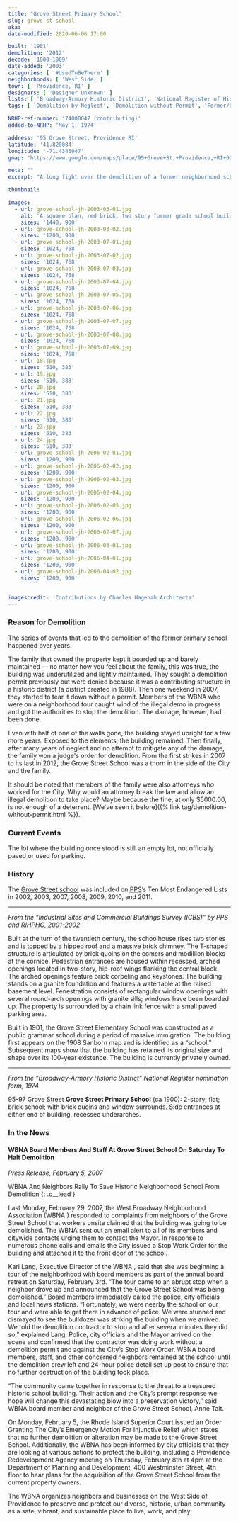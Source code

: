 ```yaml
---
title: "Grove Street Primary School"
slug: grove-st-school
aka: 
date-modified: 2020-06-06 17:00

built: '1901'
demolition: '2012'
decade: '1900-1909'
date-added: '2003'
categories: [ '#UsedToBeThere' ]
neighborhoods: [ 'West Side' ]
town: [ 'Providence, RI' ]
designers: [ 'Designer Unknown' ]
lists: [ 'Broadway-Armory Historic District', 'National Register of Historic Places', 'PPS Ten Most Endangered', 'PPS/AIA Industrial Commercial Buildings Survey' ]
tags: [ 'Demolition by Neglect', 'Demolition without Permit', 'Former/Current Schools', 'Still an Empty Lot' ]

NRHP-ref-number: '74000047 (contributing)'
added-to-NRHP: 'May 1, 1974'

address: '95 Grove Street, Providence RI'
latitude: '41.820084'
longitude: '-71.4345947'
gmap: "https://www.google.com/maps/place/95+Grove+St,+Providence,+RI+02909/@41.820084,-71.4345947,17z/data=!3m1!4b1!4m5!3m4!1s0x89e4459e50925525:0x75cb168fa98908d0!8m2!3d41.820084!4d-71.432406"

meta: ""
excerpt: "A long fight over the demolition of a former neighborhood school — and a contributing structure to the Broadway-Armory Historic District."

thumbnail: 

images:
  - url: grove-school-jh-2003-03-01.jpg
    alt: 'A square plan, red brick, two story former grade school building. Windows were rectangular with granite sils. Two entrances — one for boys, one for girls — are on opposite sides of the building. A cross gable shingled roof with a simple wooden cornice beneath it was on top.'
    sizes: '1440, 900'
  - url: grove-school-jh-2003-03-02.jpg
    sizes: '1200, 900'
  - url: grove-school-jh-2003-07-01.jpg
    sizes: '1024, 768'
  - url: grove-school-jh-2003-07-02.jpg
    sizes: '1024, 768'
  - url: grove-school-jh-2003-07-03.jpg
    sizes: '1024, 768'
  - url: grove-school-jh-2003-07-04.jpg
    sizes: '1024, 768'
  - url: grove-school-jh-2003-07-05.jpg
    sizes: '1024, 768'
  - url: grove-school-jh-2003-07-06.jpg
    sizes: '1024, 768'
  - url: grove-school-jh-2003-07-07.jpg
    sizes: '1024, 768'
  - url: grove-school-jh-2003-07-08.jpg
    sizes: '1024, 768'
  - url: grove-school-jh-2003-07-09.jpg
    sizes: '1024, 768'
  - url: 18.jpg
    sizes: '510, 383'
  - url: 19.jpg
    sizes: '510, 383'
  - url: 20.jpg
    sizes: '510, 383'
  - url: 21.jpg
    sizes: '510, 383'
  - url: 22.jpg
    sizes: '510, 383'
  - url: 23.jpg
    sizes: '510, 383'
  - url: 24.jpg
    sizes: '510, 383'
  - url: grove-school-jh-2006-02-01.jpg
    sizes: '1200, 900'
  - url: grove-school-jh-2006-02-02.jpg
    sizes: '1200, 900'
  - url: grove-school-jh-2006-02-03.jpg
    sizes: '1200, 900'
  - url: grove-school-jh-2006-02-04.jpg
    sizes: '1200, 900'
  - url: grove-school-jh-2006-02-05.jpg
    sizes: '1200, 900'
  - url: grove-school-jh-2006-02-06.jpg
    sizes: '1200, 900'
  - url: grove-school-jh-2006-02-07.jpg
    sizes: '1200, 900'
  - url: grove-school-jh-2006-03-01.jpg
    sizes: '1200, 900'
  - url: grove-school-jh-2006-04-01.jpg
    sizes: '1200, 900'
  - url: grove-school-jh-2006-04-02.jpg
    sizes: '1200, 900'
  

imagescredit: 'Contributions by Charles Hagenah Architects'
---
```


### Reason for Demolition

The series of events that led to the demolition of the former primary school happened over years.

The family that owned the property kept it boarded up and barely maintained — no matter how you feel about the family, this was true, the building was underutilized and lightly maintained. They sought a demolition permit previously but were denied because it was a contributing structure in a historic district (a district created in 1988). Then one weekend in 2007, they started to tear it down without a permit. Members of the WBNA who were on a neighborhood tour caught wind of the illegal demo in progress and got the authorities to stop the demolition. The damage, however, had been done.

Even with half of one of the walls gone, the building stayed upright for a few more years. Exposed to the elements, the building remained. Then finally, after many years of neglect and no attempt to mitigate any of the damage, the family won a judge's order for demolition. From the first strikes in 2007 to its last in 2012, the Grove Street School was a thorn in the side of the City and the family.

It should be noted that members of the family were also attorneys who worked for the City. Why would an attorney break the law and allow an illegal demolition to take place? Maybe because the fine, at only $5000.00, is not enough of a deterrent. [We've seen it before]({% link tag/demolition-without-permit.html %}).


### Current Events

The lot where the building once stood is still an empty lot, not officially paved or used for parking. 


### History

The [Grove Street school](https://guide.ppsri.org/property/grove-street-elementary-school) was included on <abbr title="Providence Preservation Society">PPS</abbr>’s Ten Most Endangered Lists in 2002, 2003, 2007, 2008, 2009, 2010, and 2011.

***

_From the “Industrial Sites and Commercial Buildings Survey (ICBS)” by PPS and RIHPHC, 2001-2002_

Built at the turn of the twentieth century, the schoolhouse rises two stories and is topped by a hipped roof and a massive brick chimney. The T-shaped structure is articulated by brick quoins on the comers and modillion blocks at the cornice. Pedestrian entrances are housed within recessed, arched openings located in two-story, hip-roof wings flanking the central block. The arched openings feature brick corbeling and keystones. The building stands on a granite foundation and features a watertable at the raised basement level. Fenestration consists of rectangular window openings with several round-arch openings with granite sills; windows have been boarded up. The property is surrounded by a chain link fence with a small paved parking
area.

Built in 1901, the Grove Street Elementary School was constructed as a public grammar school during a period of massive immigration. The building first appears on the 1908 Sanborn map and is identified as a “school.” Subsequent maps show that the building has retained its original size and shape over its 100-year existence. The building is currently privately owned.

***

_From the “Broadway-Armory Historic District” National Register nomination form, 1974_

95-97 Grove Street **Grove Street Primary School** (ca 1900): 2-story; flat; brick school; with brick quoins and window surrounds. Side entrances at either end of building, recessed underarches.


### In the News

#### WBNA Board Members And Staff At Grove Street School On Saturday To Halt Demolition

_Press Release, February 5, 2007_

<span class="abbr">WBNA</span> And Neighbors Rally To Save Historic Neighborhood School From Demolition
{: .o__lead }

Last Monday, February 29, 2007, the West Broadway Neighborhood Association (<span class="abbr">WBNA</span> ) responded to complaints from neighbors of the Grove Street School that workers onsite claimed that the building was going to be demolished. The <span class="abbr">WBNA</span>  sent out an email alert to all of its members and citywide contacts urging them to contact the Mayor. In response to numerous phone calls and emails the City issued a Stop Work Order for the building and attached it to the front door of the school.

Kari Lang, Executive Director of the <span class="abbr">WBNA</span> , said that she was beginning a tour of the neighborhood with board members as part of the annual board retreat on Saturday, February 3rd. “The tour came to an abrupt stop when a neighbor drove up and announced that the Grove Street School was being demolished.” Board members immediately called the police, city officials and local news stations. “Fortunately, we were nearby the school on our tour and were able to get there in advance of police. We were stunned and dismayed to see the bulldozer was striking the building when we arrived. We told the demolition contractor to stop and after several minutes they did so,” explained Lang. Police, city officials and the Mayor arrived on the scene and confirmed that the contractor was doing work without a demolition permit and against the City’s Stop Work Order. <span class="abbr">WBNA</span>  board members, staff, and other concerned neighbors remained at the school until the demolition crew left and 24-hour police detail set up post to ensure that no further destruction of the building took place.

“The community came together in response to the threat to a treasured historic school building. Their action and the City’s prompt response we hope will change this devastating blow into a preservation victory,” said WBNA board member and neighbor of the Grove Street School, Anne Tait.

On Monday, February 5, the Rhode Island Superior Court issued an Order Granting The City’s Emergency Motion For Injunctive Relief which states that no further demolition or alteration may be made to the Grove Street School. Additionally, the WBNA has been informed by city officials that they are looking at various actions to protect the building, including a Providence Redevelopment Agency meeting on Thursday, February 8th at 4pm at the Department of Planning and Development, 400 Westminster Street, 4th floor to hear plans for the acquisition of the Grove Street School from the current property owners.

The <span class="abbr">WBNA</span>  organizes neighbors and businesses on the West Side of Providence to preserve and protect our diverse, historic, urban community as a safe, vibrant, and sustainable place to live, work, and play.
